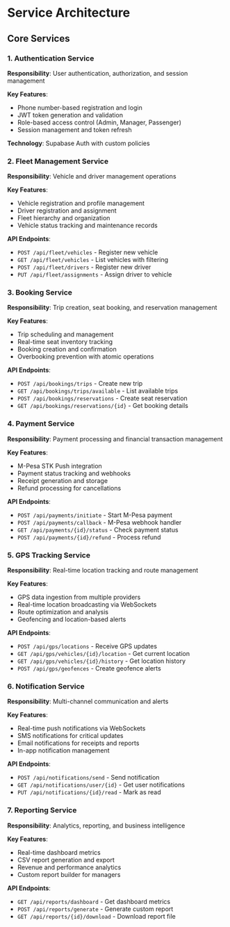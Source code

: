 # Service Architecture

## Core Services

### 1. Authentication Service
**Responsibility**: User authentication, authorization, and session management

**Key Features**:
* Phone number-based registration and login
* JWT token generation and validation
* Role-based access control (Admin, Manager, Passenger)
* Session management and token refresh

**Technology**: Supabase Auth with custom policies

### 2. Fleet Management Service
**Responsibility**: Vehicle and driver management operations

**Key Features**:
* Vehicle registration and profile management
* Driver registration and assignment
* Fleet hierarchy and organization
* Vehicle status tracking and maintenance records

**API Endpoints**:
* `POST /api/fleet/vehicles` - Register new vehicle
* `GET /api/fleet/vehicles` - List vehicles with filtering
* `POST /api/fleet/drivers` - Register new driver
* `PUT /api/fleet/assignments` - Assign driver to vehicle

### 3. Booking Service
**Responsibility**: Trip creation, seat booking, and reservation management

**Key Features**:
* Trip scheduling and management
* Real-time seat inventory tracking
* Booking creation and confirmation
* Overbooking prevention with atomic operations

**API Endpoints**:
* `POST /api/bookings/trips` - Create new trip
* `GET /api/bookings/trips/available` - List available trips
* `POST /api/bookings/reservations` - Create seat reservation
* `GET /api/bookings/reservations/{id}` - Get booking details

### 4. Payment Service
**Responsibility**: Payment processing and financial transaction management

**Key Features**:
* M-Pesa STK Push integration
* Payment status tracking and webhooks
* Receipt generation and storage
* Refund processing for cancellations

**API Endpoints**:
* `POST /api/payments/initiate` - Start M-Pesa payment
* `POST /api/payments/callback` - M-Pesa webhook handler
* `GET /api/payments/{id}/status` - Check payment status
* `POST /api/payments/{id}/refund` - Process refund

### 5. GPS Tracking Service
**Responsibility**: Real-time location tracking and route management

**Key Features**:
* GPS data ingestion from multiple providers
* Real-time location broadcasting via WebSockets
* Route optimization and analysis
* Geofencing and location-based alerts

**API Endpoints**:
* `POST /api/gps/locations` - Receive GPS updates
* `GET /api/gps/vehicles/{id}/location` - Get current location
* `GET /api/gps/vehicles/{id}/history` - Get location history
* `POST /api/gps/geofences` - Create geofence alerts

### 6. Notification Service
**Responsibility**: Multi-channel communication and alerts

**Key Features**:
* Real-time push notifications via WebSockets
* SMS notifications for critical updates
* Email notifications for receipts and reports
* In-app notification management

**API Endpoints**:
* `POST /api/notifications/send` - Send notification
* `GET /api/notifications/user/{id}` - Get user notifications
* `PUT /api/notifications/{id}/read` - Mark as read

### 7. Reporting Service
**Responsibility**: Analytics, reporting, and business intelligence

**Key Features**:
* Real-time dashboard metrics
* CSV report generation and export
* Revenue and performance analytics
* Custom report builder for managers

**API Endpoints**:
* `GET /api/reports/dashboard` - Get dashboard metrics
* `POST /api/reports/generate` - Generate custom report
* `GET /api/reports/{id}/download` - Download report file
